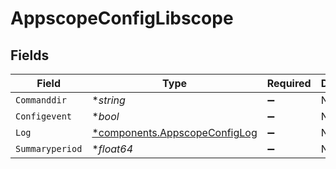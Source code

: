# AppscopeConfigLibscope


## Fields

| Field                                                                         | Type                                                                          | Required                                                                      | Description                                                                   |
| ----------------------------------------------------------------------------- | ----------------------------------------------------------------------------- | ----------------------------------------------------------------------------- | ----------------------------------------------------------------------------- |
| `Commanddir`                                                                  | **string*                                                                     | :heavy_minus_sign:                                                            | N/A                                                                           |
| `Configevent`                                                                 | **bool*                                                                       | :heavy_minus_sign:                                                            | N/A                                                                           |
| `Log`                                                                         | [*components.AppscopeConfigLog](../../models/components/appscopeconfiglog.md) | :heavy_minus_sign:                                                            | N/A                                                                           |
| `Summaryperiod`                                                               | **float64*                                                                    | :heavy_minus_sign:                                                            | N/A                                                                           |